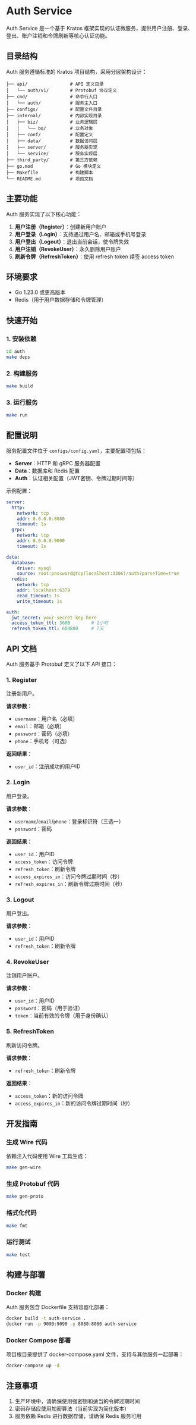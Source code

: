 # Auth Service

Auth Service 是一个基于 Kratos 框架实现的认证微服务，提供用户注册、登录、登出、账户注销和令牌刷新等核心认证功能。

## 目录结构

Auth 服务遵循标准的 Kratos 项目结构，采用分层架构设计：

```
├── api/                # API 定义目录
│   └── auth/v1/        # Protobuf 协议定义
├── cmd/                # 命令行入口
│   └── auth/           # 服务主入口
├── configs/            # 配置文件目录
├── internal/           # 内部实现目录
│   ├── biz/            # 业务逻辑层
│   │   └── bo/         # 业务对象
│   ├── conf/           # 配置定义
│   ├── data/           # 数据访问层
│   ├── server/         # 服务器实现
│   └── service/        # 服务实现层
├── third_party/        # 第三方依赖
├── go.mod              # Go 模块定义
├── Makefile            # 构建脚本
└── README.md           # 项目文档
```

## 主要功能

Auth 服务实现了以下核心功能：

1. **用户注册（Register）**：创建新用户账户
2. **用户登录（Login）**：支持通过用户名、邮箱或手机号登录
3. **用户登出（Logout）**：退出当前会话，使令牌失效
4. **用户注销（RevokeUser）**：永久删除用户账户
5. **刷新令牌（RefreshToken）**：使用 refresh token 续签 access token

## 环境要求

- Go 1.23.0 或更高版本
- Redis（用于用户数据存储和令牌管理）

## 快速开始

### 1. 安装依赖

```bash
cd auth
make deps
```

### 2. 构建服务

```bash
make build
```

### 3. 运行服务

```bash
make run
```

## 配置说明

服务配置文件位于 `configs/config.yaml`，主要配置项包括：

- **Server**：HTTP 和 gRPC 服务器配置
- **Data**：数据库和 Redis 配置
- **Auth**：认证相关配置（JWT密钥、令牌过期时间等）

示例配置：

```yaml
server:
  http:
    network: tcp
    addr: 0.0.0.0:8080
    timeout: 1s
  grpc:
    network: tcp
    addr: 0.0.0.0:9090
    timeout: 1s

data:
  database:
    driver: mysql
    source: root:password@tcp(localhost:3306)/auth?parseTime=true
  redis:
    network: tcp
    addr: localhost:6379
    read_timeout: 1s
    write_timeout: 1s

auth:
  jwt_secret: your-secret-key-here
  access_token_ttl: 3600        # 1小时
  refresh_token_ttl: 604800     # 7天
```

## API 文档

Auth 服务基于 Protobuf 定义了以下 API 接口：

### 1. Register

注册新用户。

**请求参数**：
- `username`：用户名（必填）
- `email`：邮箱（必填）
- `password`：密码（必填）
- `phone`：手机号（可选）

**返回结果**：
- `user_id`：注册成功的用户ID

### 2. Login

用户登录。

**请求参数**：
- `username`/`email`/`phone`：登录标识符（三选一）
- `password`：密码

**返回结果**：
- `user_id`：用户ID
- `access_token`：访问令牌
- `refresh_token`：刷新令牌
- `access_expires_in`：访问令牌过期时间（秒）
- `refresh_expires_in`：刷新令牌过期时间（秒）

### 3. Logout

用户登出。

**请求参数**：
- `user_id`：用户ID
- `refresh_token`：刷新令牌

### 4. RevokeUser

注销用户账户。

**请求参数**：
- `user_id`：用户ID
- `password`：密码（用于验证）
- `token`：当前有效的令牌（用于身份确认）

### 5. RefreshToken

刷新访问令牌。

**请求参数**：
- `refresh_token`：刷新令牌

**返回结果**：
- `access_token`：新的访问令牌
- `access_expires_in`：新的访问令牌过期时间（秒）

## 开发指南

### 生成 Wire 代码

依赖注入代码使用 Wire 工具生成：

```bash
make gen-wire
```

### 生成 Protobuf 代码

```bash
make gen-proto
```

### 格式化代码

```bash
make fmt
```

### 运行测试

```bash
make test
```

## 构建与部署

### Docker 构建

Auth 服务包含 Dockerfile 支持容器化部署：

```bash
docker build -t auth-service .
docker run -p 9090:9090 -p 8080:8080 auth-service
```

### Docker Compose 部署

项目根目录提供了 docker-compose.yaml 文件，支持与其他服务一起部署：

```bash
docker-compose up -d
```

## 注意事项

1. 生产环境中，请确保使用强密钥和适当的令牌过期时间
2. 密码存储应使用加密算法（当前实现为简化版本）
3. 服务依赖 Redis 进行数据存储，请确保 Redis 服务可用